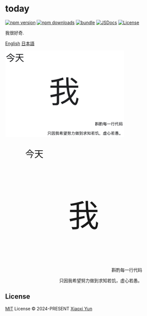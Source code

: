 # today

[![npm version][npm-version-src]][npm-version-href]
[![npm downloads][npm-downloads-src]][npm-downloads-href]
[![bundle][bundle-src]][bundle-href]
[![JSDocs][jsdocs-src]][jsdocs-href]
[![License][license-src]][license-href]

我很好奇.

[English](../README_zh.md) [日本語](./README_JP.md)

<img src="./assets/image-20240421173024697.png" alt="image-20240421173024697" style="zoom:50%;" />

<div style='text-align:center;'>
  <div style='width:375px;margin:auto;text-align:center;'>
    <p style='font-size: 29px;text-align:left;'>今天</p>
    <p style='font-size:99px'>
      我<span style='font-size:59px'></span>
    </p>
    <p style='text-align:right;'>
      斟酌每一行代码
    </p>
    <p style='text-align:right;'>
      只因我希望努力做到求知若饥，虚心若愚。
    </p>
  </div>
</div>

## License

[MIT](./LICENSE) License © 2024-PRESENT [Xiaoxi Yun](https://github.com/ycte)

<!-- Badges -->

[npm-version-src]: https://img.shields.io/npm/v/today-ycte?style=flat&colorA=080f12&colorB=1fa669
[npm-version-href]: https://npmjs.com/package/today-ycte
[npm-downloads-src]: https://img.shields.io/npm/dm/today-ycte?style=flat&colorA=080f12&colorB=1fa669
[npm-downloads-href]: https://npmjs.com/package/today-ycte
[bundle-src]: https://img.shields.io/bundlephobia/minzip/today-ycte?style=flat&colorA=080f12&colorB=1fa669&label=minzip
[bundle-href]: https://bundlephobia.com/result?p=today-ycte
[license-src]: https://img.shields.io/github/license/ycte/today.svg?style=flat&colorA=080f12&colorB=1fa669
[license-href]: https://github.com/ycte/today/blob/main/LICENSE
[jsdocs-src]: https://img.shields.io/badge/jsdocs-reference-080f12?style=flat&colorA=080f12&colorB=1fa669
[jsdocs-href]: https://www.jsdocs.io/package/today-ycte
